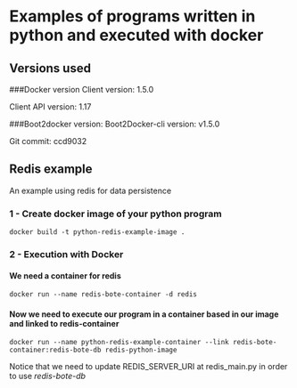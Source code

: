# Examples of programs written in python and executed with docker

## Versions used
###Docker version
Client version: 1.5.0

Client API version: 1.17

###Boot2docker version:
Boot2Docker-cli version: v1.5.0

Git commit: ccd9032

## Redis example
An example using redis for data persistence
 
### 1 - Create docker image of your python program
```
docker build -t python-redis-example-image .
```

### 2 - Execution with Docker
#### We need a container for redis
```
docker run --name redis-bote-container -d redis
```

#### Now we need to execute our program in a container based in our image and linked to redis-container
```
docker run --name python-redis-example-container --link redis-bote-container:redis-bote-db redis-python-image
```

Notice that we need to update REDIS_SERVER_URI at redis_main.py in order to use <i>redis-bote-db</i>